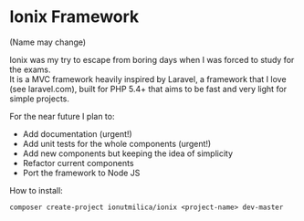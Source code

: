 # Ionix Framework
(Name may change)

Ionix was my try to escape from boring days when I was forced to study for the exams.<br/>
It is a MVC framework heavily inspired by Laravel, a framework that I love (see laravel.com), built for PHP 5.4+ that aims to be fast and very light for simple projects.

For the near future I plan to:

- Add documentation (urgent!)
- Add unit tests for the whole components (urgent!)
- Add new components but keeping the idea of simplicity
- Refactor current components
- Port the framework to Node JS

How to install:

```
composer create-project ionutmilica/ionix <project-name> dev-master
```

